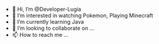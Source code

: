 - 👋 Hi, I’m @Developer-Lugia
- 👀 I’m interested in watching Pokemon, Playing Minecraft
- 🌱 I’m currently learning Java
- 💞️ I’m looking to collaborate on ...
- 📫 How to reach me ...

<!---
Developer-Lugia/Developer-Lugia is a ✨ special ✨ repository because its `README.md` (this file) appears on your GitHub profile.
You can click the Preview link to take a look at your changes.
--->
